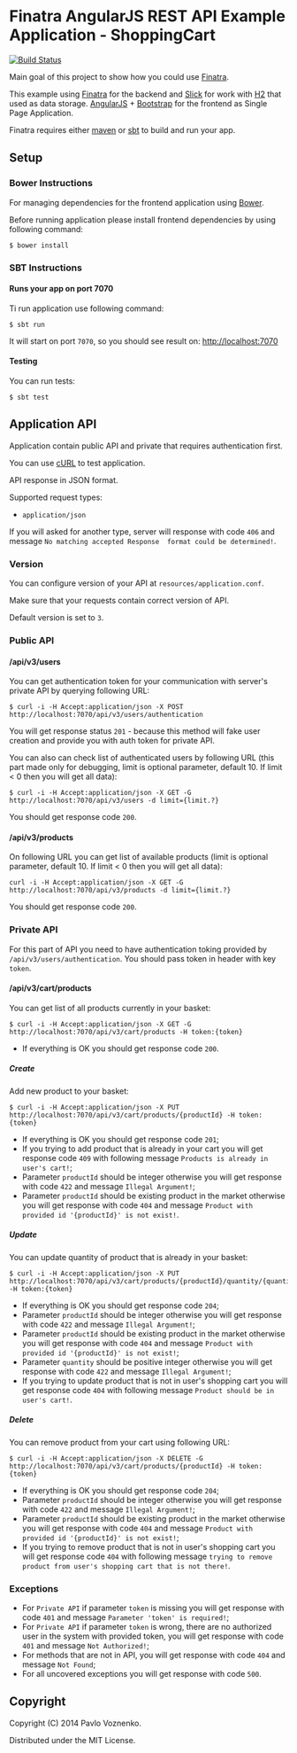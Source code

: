 # Finatra AngularJS REST API Example Application - ShoppingCart

[![Build Status](https://travis-ci.org/pvoznenko/finatra-angular-example.svg?branch=master)](https://travis-ci.org/pvoznenko/finatra-angular-example)

Main goal of this project to show how you could use [Finatra](http://finatra.info/).

This example using [Finatra](http://finatra.info/) for the backend and [Slick](http://slick.typesafe.com/) for work with [H2](http://www.h2database.com/) that used as data storage. 
[AngularJS](https://angularjs.org/) + [Bootstrap](http://getbootstrap.com/) for the frontend as Single Page Application.

Finatra requires either [maven](http://maven.apache.org/) or [sbt](http://www.scala-sbt.org/release/docs/Getting-Started/Setup.html) to build and run your app.

## Setup

### Bower Instructions

For managing dependencies for the frontend application using [Bower](http://bower.io/).

Before running application please install frontend dependencies by using following command:

```
$ bower install
```

### SBT Instructions

#### Runs your app on port 7070

Ti run application use following command:

```
$ sbt run
```

It will start on port `7070`, so you should see result on: [http://localhost:7070](http://localhost:7070)

#### Testing

You can run tests:

```
$ sbt test
```

## Application API

Application contain public API and private that requires authentication first.

You can use [cURL](http://curl.haxx.se/) to test application.

API response in JSON format.

Supported request types:

* `application/json`

If you will asked for another type, server will response with code `406` and message `No matching accepted Response 
format could be determined!`.

### Version

You can configure version of your API at `resources/application.conf`.

Make sure that your requests contain correct version of API.

Default version is set to `3`.

### Public API

#### /api/v3/users

You can get authentication token for your communication with server's private API by querying following URL:

```
$ curl -i -H Accept:application/json -X POST http://localhost:7070/api/v3/users/authentication
```

You will get response status `201` - because this method will fake user creation and provide you with auth token for private API.

You can also can check list of authenticated users by following URL (this part made only for debugging, limit is 
optional parameter, default 10. If limit < 0 then you will get all data):

```
$ curl -i -H Accept:application/json -X GET -G http://localhost:7070/api/v3/users -d limit={limit.?}
```

You should get response code `200`.

#### /api/v3/products

On following URL you can get list of available products (limit is optional parameter, default 10. 
If limit < 0 then you will get all data):
 
```
curl -i -H Accept:application/json -X GET -G http://localhost:7070/api/v3/products -d limit={limit.?}
```

You should get response code `200`.

### Private API

For this part of API you need to have authentication toking provided by `/api/v3/users/authentication`.
You should pass token in header with key `token`.

#### /api/v3/cart/products

You can get list of all products currently in your basket:

```
$ curl -i -H Accept:application/json -X GET -G http://localhost:7070/api/v3/cart/products -H token:{token}
```

* If everything is OK you should get response code `200`.

##### Create

Add new product to your basket:

```
$ curl -i -H Accept:application/json -X PUT http://localhost:7070/api/v3/cart/products/{productId} -H token:{token}
```

* If everything is OK you should get response code `201`;
* If you trying to add product that is already in your cart you will get response code `409` with following 
message `Products is already in user's cart!`;
* Parameter `productId` should be integer otherwise you will get response with code `422` and message `Illegal Argument!`;
* Parameter `productId` should be existing product in the market otherwise you will get response with code `404` and 
message `Product with provided id '{productId}' is not exist!`.

##### Update

You can update quantity of product that is already in your basket:

```
$ curl -i -H Accept:application/json -X PUT http://localhost:7070/api/v3/cart/products/{productId}/quantity/{quantity} -H token:{token}
```

* If everything is OK you should get response code `204`;
* Parameter `productId` should be integer otherwise you will get response with code `422` and message `Illegal Argument!`;
* Parameter `productId` should be existing product in the market otherwise you will get response with code `404` and 
message `Product with provided id '{productId}' is not exist!`;
* Parameter `quantity` should be positive integer otherwise you will get response with code `422` and message `Illegal Argument!`;
* If you trying to update product that is not in user's shopping cart you will get response code `404` with following 
message `Product should be in user's cart!`.

##### Delete

You can remove product from your cart using following URL:

```
$ curl -i -H Accept:application/json -X DELETE -G http://localhost:7070/api/v3/cart/products/{productId} -H token:{token}
```

* If everything is OK you should get response code `204`;
* Parameter `productId` should be integer otherwise you will get response with code `422` and message `Illegal Argument!`;
* Parameter `productId` should be existing product in the market otherwise you will get response with code `404` and 
message `Product with provided id '{productId}' is not exist!`;
* If you trying to remove product that is not in user's shopping cart you will get response code `404` with following 
message `trying to remove product from user's shopping cart that is not there!`.

### Exceptions

* For `Private API` if parameter `token` is missing you will get response with code `401` and message `Parameter 'token' is required!`;
* For `Private API` if parameter `token` is wrong, there are no authorized user in the system with provided token, you 
will get response with code `401` and message `Not Authorized!`;
* For methods that are not in API, you will get response with code `404` and message `Not Found`;
* For all uncovered exceptions you will get response with code `500`.

## Copyright

Copyright (C) 2014 Pavlo Voznenko.

Distributed under the MIT License.
